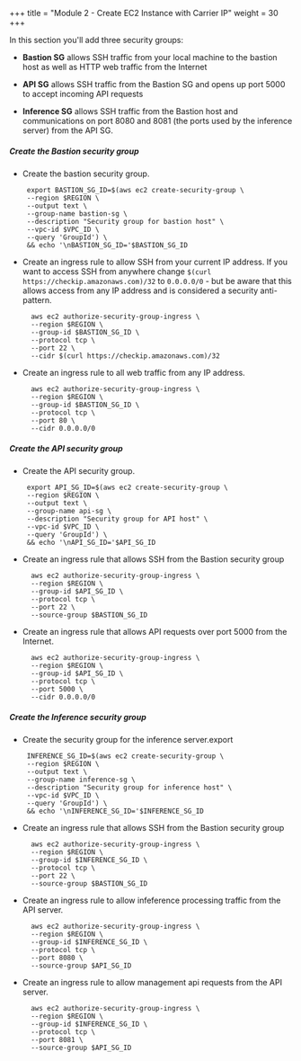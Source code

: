 +++
title = "Module 2 - Create EC2 Instance with Carrier IP"
weight = 30
+++

In this section you'll add three security groups:

-   **Bastion SG** allows SSH traffic from your local machine to the
    bastion host as well as HTTP web traffic from the Internet

-   **API SG** allows SSH traffic from the Bastion SG and opens up port
    5000 to accept incoming API requests

-   **Inference SG** allows SSH traffic from the Bastion host and
    communications on port 8080 and 8081 (the ports used by the
    inference server) from the API SG.

##### Create the Bastion security group

*  Create the bastion security group.

        export BASTION_SG_ID=$(aws ec2 create-security-group \
        --region $REGION \
        --output text \
        --group-name bastion-sg \
        --description "Security group for bastion host" \
        --vpc-id $VPC_ID \
        --query 'GroupId') \
        && echo '\nBASTION_SG_ID='$BASTION_SG_ID

* Create an ingress rule to allow SSH from your current IP address. If you want to access SSH from anywhere change `$(curl https://checkip.amazonaws.com)/32` to `0.0.0.0/0` - but be aware that this allows access from any IP address and is considered a security anti-pattern. 

        aws ec2 authorize-security-group-ingress \
        --region $REGION \
        --group-id $BASTION_SG_ID \
        --protocol tcp \
        --port 22 \
        --cidr $(curl https://checkip.amazonaws.com)/32

* Create an ingress rule to all web traffic from any IP address. 

        aws ec2 authorize-security-group-ingress \
        --region $REGION \
        --group-id $BASTION_SG_ID \
        --protocol tcp \
        --port 80 \
        --cidr 0.0.0.0/0

##### Create the API security group

*  Create the API security group.

        export API_SG_ID=$(aws ec2 create-security-group \
        --region $REGION \
        --output text \
        --group-name api-sg \
        --description "Security group for API host" \
        --vpc-id $VPC_ID \
        --query 'GroupId') \
        && echo '\nAPI_SG_ID='$API_SG_ID

* Create an ingress rule that allows SSH from the Bastion security group

        aws ec2 authorize-security-group-ingress \
        --region $REGION \
        --group-id $API_SG_ID \
        --protocol tcp \
        --port 22 \
        --source-group $BASTION_SG_ID

* Create an ingress rule that allows API requests over port 5000 from the Internet. 

        aws ec2 authorize-security-group-ingress \
        --region $REGION \
        --group-id $API_SG_ID \
        --protocol tcp \
        --port 5000 \
        --cidr 0.0.0.0/0

##### Create the Inference security group

*  Create the security group for the inference server.export 

        INFERENCE_SG_ID=$(aws ec2 create-security-group \
        --region $REGION \
        --output text \
        --group-name inference-sg \
        --description "Security group for inference host" \
        --vpc-id $VPC_ID \
        --query 'GroupId') \
        && echo '\nINFERENCE_SG_ID='$INFERENCE_SG_ID

* Create an ingress rule that allows SSH from the Bastion security group

        aws ec2 authorize-security-group-ingress \
        --region $REGION \
        --group-id $INFERENCE_SG_ID \
        --protocol tcp \
        --port 22 \
        --source-group $BASTION_SG_ID

* Create an ingress rule to allow infeference processing traffic from the API server.

        aws ec2 authorize-security-group-ingress \
        --region $REGION \
        --group-id $INFERENCE_SG_ID \
        --protocol tcp \
        --port 8080 \
        --source-group $API_SG_ID

* Create an ingress rule to allow management api requests from the API server.

        aws ec2 authorize-security-group-ingress \
        --region $REGION \
        --group-id $INFERENCE_SG_ID \
        --protocol tcp \
        --port 8081 \
        --source-group $API_SG_ID

